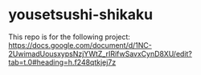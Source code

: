 # yousetsushi-shikaku
This repo is for the following project: https://docs.google.com/document/d/1NC-2UwimadUousxypsNzjYWtZ_rIRifwSavxCynD8XU/edit?tab=t.0#heading=h.f248qtkjej7z
